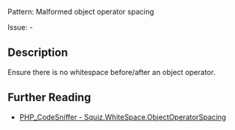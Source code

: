 Pattern: Malformed object operator spacing

Issue: -

## Description

Ensure there is no whitespace before/after an object operator.

## Further Reading

* [PHP_CodeSniffer - Squiz.WhiteSpace.ObjectOperatorSpacing](https://github.com/squizlabs/PHP_CodeSniffer/blob/master/src/Standards/Squiz/Sniffs/WhiteSpace/ObjectOperatorSpacingSniff.php)